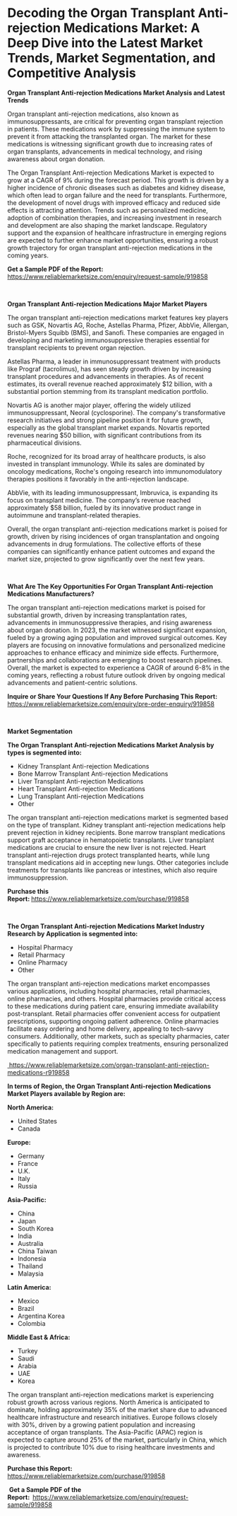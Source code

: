 <p><h1>Decoding the Organ Transplant Anti-rejection Medications Market: A Deep Dive into the Latest Market Trends, Market Segmentation, and Competitive Analysis</h1></p><p><strong>Organ Transplant Anti-rejection Medications Market Analysis and Latest Trends</strong></p>
<p><p>Organ transplant anti-rejection medications, also known as immunosuppressants, are critical for preventing organ transplant rejection in patients. These medications work by suppressing the immune system to prevent it from attacking the transplanted organ. The market for these medications is witnessing significant growth due to increasing rates of organ transplants, advancements in medical technology, and rising awareness about organ donation. </p><p>The Organ Transplant Anti-rejection Medications Market is expected to grow at a CAGR of 9% during the forecast period. This growth is driven by a higher incidence of chronic diseases such as diabetes and kidney disease, which often lead to organ failure and the need for transplants. Furthermore, the development of novel drugs with improved efficacy and reduced side effects is attracting attention. Trends such as personalized medicine, adoption of combination therapies, and increasing investment in research and development are also shaping the market landscape. Regulatory support and the expansion of healthcare infrastructure in emerging regions are expected to further enhance market opportunities, ensuring a robust growth trajectory for organ transplant anti-rejection medications in the coming years.</p></p>
<p><strong>Get a Sample PDF of the Report:&nbsp;</strong> <a href="https://www.reliablemarketsize.com/enquiry/request-sample/919858?utm_campaign=3199&utm_medium=2&utm_source=Github&utm_content=ia&utm_term=13042025&utm_id=organ-transplant-anti-rejection-medications">https://www.reliablemarketsize.com/enquiry/request-sample/919858</a></p>
<p>&nbsp;</p>
<p><strong>Organ Transplant Anti-rejection Medications Major Market Players</strong></p>
<p><p>The organ transplant anti-rejection medications market features key players such as GSK, Novartis AG, Roche, Astellas Pharma, Pfizer, AbbVie, Allergan, Bristol-Myers Squibb (BMS), and Sanofi. These companies are engaged in developing and marketing immunosuppressive therapies essential for transplant recipients to prevent organ rejection.</p><p>Astellas Pharma, a leader in immunosuppressant treatment with products like Prograf (tacrolimus), has seen steady growth driven by increasing transplant procedures and advancements in therapies. As of recent estimates, its overall revenue reached approximately $12 billion, with a substantial portion stemming from its transplant medication portfolio.</p><p>Novartis AG is another major player, offering the widely utilized immunosuppressant, Neoral (cyclosporine). The company's transformative research initiatives and strong pipeline position it for future growth, especially as the global transplant market expands. Novartis reported revenues nearing $50 billion, with significant contributions from its pharmaceutical divisions.</p><p>Roche, recognized for its broad array of healthcare products, is also invested in transplant immunology. While its sales are dominated by oncology medications, Roche's ongoing research into immunomodulatory therapies positions it favorably in the anti-rejection landscape.</p><p>AbbVie, with its leading immunosuppressant, Imbruvica, is expanding its focus on transplant medicine. The company’s revenue reached approximately $58 billion, fueled by its innovative product range in autoimmune and transplant-related therapies. </p><p>Overall, the organ transplant anti-rejection medications market is poised for growth, driven by rising incidences of organ transplantation and ongoing advancements in drug formulations. The collective efforts of these companies can significantly enhance patient outcomes and expand the market size, projected to grow significantly over the next few years.</p></p>
<p>&nbsp;</p>
<p><strong>What Are The Key Opportunities For Organ Transplant Anti-rejection Medications Manufacturers?</strong></p>
<p><p>The organ transplant anti-rejection medications market is poised for substantial growth, driven by increasing transplantation rates, advancements in immunosuppressive therapies, and rising awareness about organ donation. In 2023, the market witnessed significant expansion, fueled by a growing aging population and improved surgical outcomes. Key players are focusing on innovative formulations and personalized medicine approaches to enhance efficacy and minimize side effects. Furthermore, partnerships and collaborations are emerging to boost research pipelines. Overall, the market is expected to experience a CAGR of around 6-8% in the coming years, reflecting a robust future outlook driven by ongoing medical advancements and patient-centric solutions.</p></p>
<p><strong>Inquire or Share Your Questions If Any Before Purchasing This Report:</strong> <a href="https://www.reliablemarketsize.com/enquiry/pre-order-enquiry/919858?utm_campaign=3199&utm_medium=2&utm_source=Github&utm_content=ia&utm_term=13042025&utm_id=organ-transplant-anti-rejection-medications">https://www.reliablemarketsize.com/enquiry/pre-order-enquiry/919858</a></p>
<p>&nbsp;</p>
<p><strong>Market Segmentation</strong></p>
<p><strong>The Organ Transplant Anti-rejection Medications Market Analysis by types is segmented into:</strong></p>
<p><ul><li>Kidney Transplant Anti-rejection Medications</li><li>Bone Marrow Transplant Anti-rejection Medications</li><li>Liver Transplant Anti-rejection Medications</li><li>Heart Transplant Anti-rejection Medications</li><li>Lung Transplant Anti-rejection Medications</li><li>Other</li></ul></p>
<p><p>The organ transplant anti-rejection medications market is segmented based on the type of transplant. Kidney transplant anti-rejection medications help prevent rejection in kidney recipients. Bone marrow transplant medications support graft acceptance in hematopoietic transplants. Liver transplant medications are crucial to ensure the new liver is not rejected. Heart transplant anti-rejection drugs protect transplanted hearts, while lung transplant medications aid in accepting new lungs. Other categories include treatments for transplants like pancreas or intestines, which also require immunosuppression.</p></p>
<p><strong>Purchase this Report:&nbsp;</strong><a href="https://www.reliablemarketsize.com/purchase/919858?utm_campaign=3199&utm_medium=2&utm_source=Github&utm_content=ia&utm_term=13042025&utm_id=organ-transplant-anti-rejection-medications">https://www.reliablemarketsize.com/purchase/919858</a></p>
<p>&nbsp;</p>
<p><strong>The Organ Transplant Anti-rejection Medications Market Industry Research by Application is segmented into:</strong></p>
<p><ul><li>Hospital Pharmacy</li><li>Retail Pharmacy</li><li>Online Pharmacy</li><li>Other</li></ul></p>
<p><p>The organ transplant anti-rejection medications market encompasses various applications, including hospital pharmacies, retail pharmacies, online pharmacies, and others. Hospital pharmacies provide critical access to these medications during patient care, ensuring immediate availability post-transplant. Retail pharmacies offer convenient access for outpatient prescriptions, supporting ongoing patient adherence. Online pharmacies facilitate easy ordering and home delivery, appealing to tech-savvy consumers. Additionally, other markets, such as specialty pharmacies, cater specifically to patients requiring complex treatments, ensuring personalized medication management and support.</p></p>
<p><a href="https://www.reliablemarketsize.com/organ-transplant-anti-rejection-medications-r919858?utm_campaign=3199&utm_medium=2&utm_source=Github&utm_content=ia&utm_term=13042025&utm_id=organ-transplant-anti-rejection-medications">&nbsp;https://www.reliablemarketsize.com/organ-transplant-anti-rejection-medications-r919858</a></p>
<p><strong>In terms of Region, the Organ Transplant Anti-rejection Medications Market Players available by Region are:</strong></p>
<p>
    <p> <strong> North America: </strong>
        <ul>
            <li>United States</li>
            <li>Canada</li>
        </ul>
        </p> 
    <p> <strong> Europe: </strong>
        <ul>
            <li>Germany</li>
            <li>France</li>
            <li>U.K.</li>
            <li>Italy</li>
            <li>Russia</li>
        </ul>
        </p> 
    <p> <strong> Asia-Pacific: </strong>
        <ul>
            <li>China</li>
            <li>Japan</li>
            <li>South Korea</li>
            <li>India</li>
            <li>Australia</li>
            <li>China Taiwan</li>
            <li>Indonesia</li>
            <li>Thailand</li>
            <li>Malaysia</li>
        </ul>
        </p> 
    <p> <strong> Latin America: </strong>
        <ul>
            <li>Mexico</li>
            <li>Brazil</li>
            <li>Argentina Korea</li>
            <li>Colombia</li>
        </ul>
        </p> 
    <p> <strong> Middle East & Africa: </strong>
        <ul>
            <li>Turkey</li>
            <li>Saudi</li>
            <li>Arabia</li>
            <li>UAE</li>
            <li>Korea</li>
        </ul>
    </p>
    </p>
<p><p>The organ transplant anti-rejection medications market is experiencing robust growth across various regions. North America is anticipated to dominate, holding approximately 35% of the market share due to advanced healthcare infrastructure and research initiatives. Europe follows closely with 30%, driven by a growing patient population and increasing acceptance of organ transplants. The Asia-Pacific (APAC) region is expected to capture around 25% of the market, particularly in China, which is projected to contribute 10% due to rising healthcare investments and awareness.</p></p>
<p><strong>Purchase this Report: </strong><a href="https://www.reliablemarketsize.com/purchase/919858?utm_campaign=3199&utm_medium=2&utm_source=Github&utm_content=ia&utm_term=13042025&utm_id=organ-transplant-anti-rejection-medications">https://www.reliablemarketsize.com/purchase/919858</a></p>
<p>&nbsp;<strong>Get a Sample PDF of the Report:&nbsp;&nbsp;</strong><a href="https://www.reliablemarketsize.com/enquiry/request-sample/919858?utm_campaign=3199&utm_medium=2&utm_source=Github&utm_content=ia&utm_term=13042025&utm_id=organ-transplant-anti-rejection-medications">https://www.reliablemarketsize.com/enquiry/request-sample/919858</a></p>
<p><strong></strong></p>
<p><p></p><p></p><p></p></p>